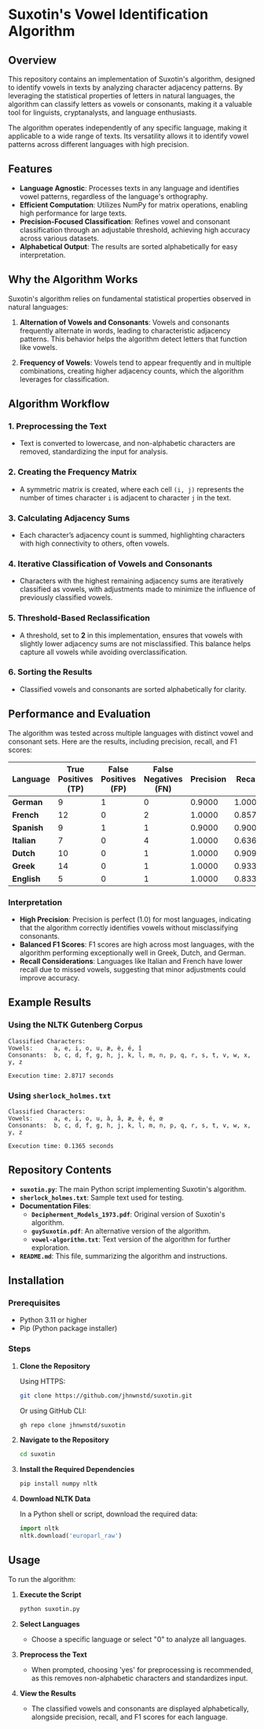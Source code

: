 # Suxotin's Vowel Identification Algorithm

## Overview

This repository contains an implementation of Suxotin's algorithm, designed to identify vowels in texts by analyzing character adjacency patterns. By leveraging the statistical properties of letters in natural languages, the algorithm can classify letters as vowels or consonants, making it a valuable tool for linguists, cryptanalysts, and language enthusiasts.

The algorithm operates independently of any specific language, making it applicable to a wide range of texts. Its versatility allows it to identify vowel patterns across different languages with high precision.

## Features

- **Language Agnostic**: Processes texts in any language and identifies vowel patterns, regardless of the language's orthography.
- **Efficient Computation**: Utilizes NumPy for matrix operations, enabling high performance for large texts.
- **Precision-Focused Classification**: Refines vowel and consonant classification through an adjustable threshold, achieving high accuracy across various datasets.
- **Alphabetical Output**: The results are sorted alphabetically for easy interpretation.

## Why the Algorithm Works

Suxotin's algorithm relies on fundamental statistical properties observed in natural languages:

1. **Alternation of Vowels and Consonants**: Vowels and consonants frequently alternate in words, leading to characteristic adjacency patterns. This behavior helps the algorithm detect letters that function like vowels.
  
2. **Frequency of Vowels**: Vowels tend to appear frequently and in multiple combinations, creating higher adjacency counts, which the algorithm leverages for classification.

## Algorithm Workflow

### 1. Preprocessing the Text

- Text is converted to lowercase, and non-alphabetic characters are removed, standardizing the input for analysis.

### 2. Creating the Frequency Matrix

- A symmetric matrix is created, where each cell `(i, j)` represents the number of times character `i` is adjacent to character `j` in the text.

### 3. Calculating Adjacency Sums

- Each character’s adjacency count is summed, highlighting characters with high connectivity to others, often vowels.

### 4. Iterative Classification of Vowels and Consonants

- Characters with the highest remaining adjacency sums are iteratively classified as vowels, with adjustments made to minimize the influence of previously classified vowels.

### 5. Threshold-Based Reclassification

- A threshold, set to **2** in this implementation, ensures that vowels with slightly lower adjacency sums are not misclassified. This balance helps capture all vowels while avoiding overclassification.

### 6. Sorting the Results

- Classified vowels and consonants are sorted alphabetically for clarity.

## Performance and Evaluation

The algorithm was tested across multiple languages with distinct vowel and consonant sets. Here are the results, including precision, recall, and F1 scores:

| **Language** | **True Positives (TP)** | **False Positives (FP)** | **False Negatives (FN)** | **Precision** | **Recall** | **F1 Score** |
|--------------|-------------------------|--------------------------|--------------------------|---------------|------------|--------------|
| **German**   | 9                       | 1                        | 0                        | 0.9000        | 1.0000     | 0.9474       |
| **French**   | 12                      | 0                        | 2                        | 1.0000        | 0.8571     | 0.9231       |
| **Spanish**  | 9                       | 1                        | 1                        | 0.9000        | 0.9000     | 0.9000       |
| **Italian**  | 7                       | 0                        | 4                        | 1.0000        | 0.6364     | 0.7778       |
| **Dutch**    | 10                      | 0                        | 1                        | 1.0000        | 0.9091     | 0.9524       |
| **Greek**    | 14                      | 0                        | 1                        | 1.0000        | 0.9333     | 0.9655       |
| **English**  | 5                       | 0                        | 1                        | 1.0000        | 0.8333     | 0.9091       |

### Interpretation

- **High Precision**: Precision is perfect (1.0) for most languages, indicating that the algorithm correctly identifies vowels without misclassifying consonants.
- **Balanced F1 Scores**: F1 scores are high across most languages, with the algorithm performing exceptionally well in Greek, Dutch, and German.
- **Recall Considerations**: Languages like Italian and French have lower recall due to missed vowels, suggesting that minor adjustments could improve accuracy.

## Example Results

### Using the NLTK Gutenberg Corpus

```
Classified Characters:
Vowels:      a, e, i, o, u, æ, è, é, î
Consonants:  b, c, d, f, g, h, j, k, l, m, n, p, q, r, s, t, v, w, x, y, z

Execution time: 2.8717 seconds
```

### Using `sherlock_holmes.txt`

```
Classified Characters:
Vowels:      a, e, i, o, u, à, â, æ, è, é, œ
Consonants:  b, c, d, f, g, h, j, k, l, m, n, p, q, r, s, t, v, w, x, y, z

Execution time: 0.1365 seconds
```

## Repository Contents

- **`suxotin.py`**: The main Python script implementing Suxotin's algorithm.
- **`sherlock_holmes.txt`**: Sample text used for testing.
- **Documentation Files**:
  - **`Decipherment_Models_1973.pdf`**: Original version of Suxotin's algorithm.
  - **`guySuxotin.pdf`**: An alternative version of the algorithm.
  - **`vowel-algorithm.txt`**: Text version of the algorithm for further exploration.
- **`README.md`**: This file, summarizing the algorithm and instructions.

## Installation

### Prerequisites

- Python 3.11 or higher
- Pip (Python package installer)

### Steps

1. **Clone the Repository**

   Using HTTPS:

   ```bash
   git clone https://github.com/jhnwnstd/suxotin.git
   ```

   Or using GitHub CLI:

   ```bash
   gh repo clone jhnwnstd/suxotin
   ```

2. **Navigate to the Repository**

   ```bash
   cd suxotin
   ```

3. **Install the Required Dependencies**

   ```bash
   pip install numpy nltk
   ```

4. **Download NLTK Data**

   In a Python shell or script, download the required data:

   ```python
   import nltk
   nltk.download('europarl_raw')
   ```

## Usage

To run the algorithm:

1. **Execute the Script**

   ```bash
   python suxotin.py
   ```

2. **Select Languages**

   - Choose a specific language or select "0" to analyze all languages.

3. **Preprocess the Text**

   - When prompted, choosing 'yes' for preprocessing is recommended, as this removes non-alphabetic characters and standardizes input.

4. **View the Results**

   - The classified vowels and consonants are displayed alphabetically, alongside precision, recall, and F1 scores for each language.
